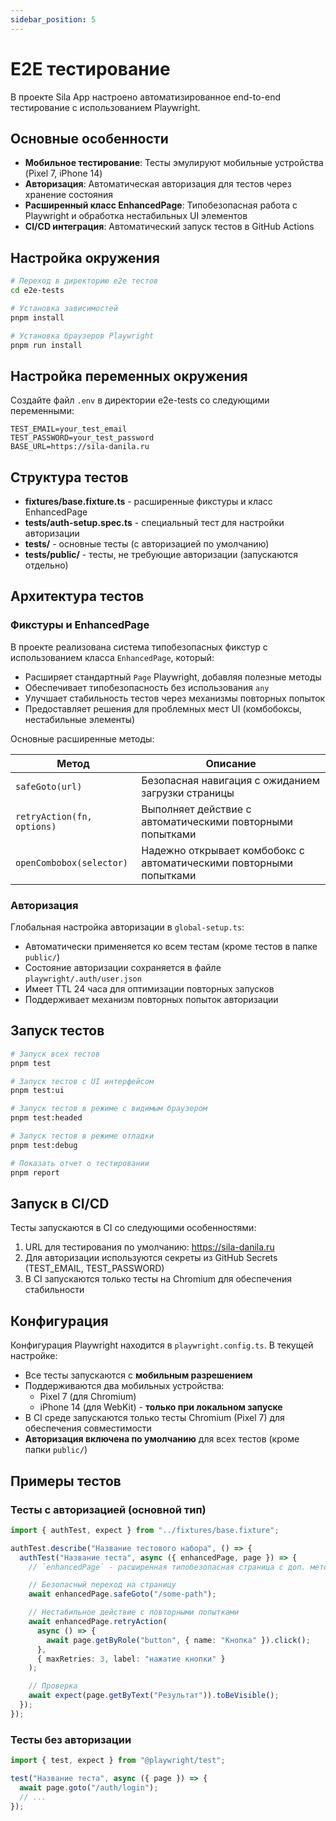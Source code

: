 ```yaml
---
sidebar_position: 5
---
```


# E2E тестирование

В проекте Sila App настроено автоматизированное end-to-end тестирование с использованием Playwright.

## Основные особенности

- **Мобильное тестирование**: Тесты эмулируют мобильные устройства (Pixel 7, iPhone 14)
- **Авторизация**: Автоматическая авторизация для тестов через хранение состояния
- **Расширенный класс EnhancedPage**: Типобезопасная работа с Playwright и обработка нестабильных UI элементов
- **CI/CD интеграция**: Автоматический запуск тестов в GitHub Actions

## Настройка окружения

```bash
# Переход в директорию e2e тестов
cd e2e-tests

# Установка зависимостей
pnpm install

# Установка браузеров Playwright
pnpm run install
```

## Настройка переменных окружения

Создайте файл `.env` в директории e2e-tests со следующими переменными:

```
TEST_EMAIL=your_test_email
TEST_PASSWORD=your_test_password
BASE_URL=https://sila-danila.ru
```

## Структура тестов

- **fixtures/base.fixture.ts** - расширенные фикстуры и класс EnhancedPage
- **tests/auth-setup.spec.ts** - специальный тест для настройки авторизации
- **tests/** - основные тесты (с авторизацией по умолчанию)
- **tests/public/** - тесты, не требующие авторизации (запускаются отдельно)

## Архитектура тестов

### Фикстуры и EnhancedPage

В проекте реализована система типобезопасных фикстур с использованием класса `EnhancedPage`, который:

- Расширяет стандартный `Page` Playwright, добавляя полезные методы
- Обеспечивает типобезопасность без использования `any`
- Улучшает стабильность тестов через механизмы повторных попыток
- Предоставляет решения для проблемных мест UI (комбобоксы, нестабильные элементы)

Основные расширенные методы:

| Метод                      | Описание                                                           |
| -------------------------- | ------------------------------------------------------------------ |
| `safeGoto(url)`            | Безопасная навигация с ожиданием загрузки страницы                 |
| `retryAction(fn, options)` | Выполняет действие с автоматическими повторными попытками          |
| `openCombobox(selector)`   | Надежно открывает комбобокс с автоматическими повторными попытками |

### Авторизация

Глобальная настройка авторизации в `global-setup.ts`:

- Автоматически применяется ко всем тестам (кроме тестов в папке `public/`)
- Состояние авторизации сохраняется в файле `playwright/.auth/user.json`
- Имеет TTL 24 часа для оптимизации повторных запусков
- Поддерживает механизм повторных попыток авторизации

## Запуск тестов

```bash
# Запуск всех тестов
pnpm test

# Запуск тестов с UI интерфейсом
pnpm test:ui

# Запуск тестов в режиме с видимым браузером
pnpm test:headed

# Запуск тестов в режиме отладки
pnpm test:debug

# Показать отчет о тестировании
pnpm report
```

## Запуск в CI/CD

Тесты запускаются в CI со следующими особенностями:

1. URL для тестирования по умолчанию: https://sila-danila.ru
2. Для авторизации используются секреты из GitHub Secrets (TEST_EMAIL, TEST_PASSWORD)
3. В CI запускаются только тесты на Chromium для обеспечения стабильности

## Конфигурация

Конфигурация Playwright находится в `playwright.config.ts`. В текущей настройке:

- Все тесты запускаются с **мобильным разрешением**
- Поддерживаются два мобильных устройства:
  - Pixel 7 (для Chromium)
  - iPhone 14 (для WebKit) - **только при локальном запуске**
- В CI среде запускаются только тесты Chromium (Pixel 7) для обеспечения совместимости
- **Авторизация включена по умолчанию** для всех тестов (кроме папки `public/`)

## Примеры тестов

### Тесты с авторизацией (основной тип)

```typescript
import { authTest, expect } from "../fixtures/base.fixture";

authTest.describe("Название тестового набора", () => {
  authTest("Название теста", async ({ enhancedPage, page }) => {
    // `enhancedPage` - расширенная типобезопасная страница с доп. методами

    // Безопасный переход на страницу
    await enhancedPage.safeGoto("/some-path");

    // Нестабильное действие с повторными попытками
    await enhancedPage.retryAction(
      async () => {
        await page.getByRole("button", { name: "Кнопка" }).click();
      },
      { maxRetries: 3, label: "нажатие кнопки" }
    );

    // Проверка
    await expect(page.getByText("Результат")).toBeVisible();
  });
});
```

### Тесты без авторизации

```typescript
import { test, expect } from "@playwright/test";

test("Название теста", async ({ page }) => {
  await page.goto("/auth/login");
  // ...
});
```
